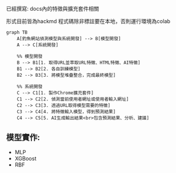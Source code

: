已經撰寫:
docs內的特徵與擴充套件相關

形式目前皆為hackmd
程式碼除非標註要在本地，否則運行環境為colab
  
```mermaid
graph TB
    A[釣魚網站偵測模型與系統開發] --> B[模型開發]
    A --> C[系統開發]

    %% 模型開發
    B --> B1[1. 取得URL並萃取URL特徵、HTML特徵、AI特徵]
    B1 --> B2[2. 各自訓練模型]
    B2 --> B3[3. 將模型堆疊整合，完成最終模型]

    %% 系統開發
    C --> C1[1. 製作Chrome擴充套件]
    C1 --> C2[2. 偵測當前使用者網址或使用者輸入網址]
    C2 --> C3[3. 透過URL取得模型需要的特徵]
    C3 --> C4[4. 將特徵輸入模型，得到預測結果]
    C4 --> C5[5. AI生成輸出結果<br>包含預測結果、分析、建議]
```

##  模型實作: 
  * MLP
  * XGBoost
  * RBF

